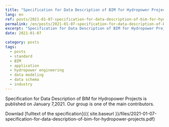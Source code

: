 ```yaml
---
title: "Specification for Data Description of BIM for Hydropower Projects is Published"
lang: en
ref: posts/2021-01-07-specification-for-data-description-of-bim-for-hydropower-projects-issued
permalink: /en/posts/2021-01-07-specification-for-data-description-of-bim-for-hydropower-projects-issued
excerpt: "Specification for Data Description of BIM for Hydropower Projects is Published, our group is one of the main contributors"
date: 2021-01-07

category: posts
tags:
  - posts
  - standard
  - BIM
  - application
  - hydropower engineering
  - data modeling
  - data schema
  - industry
---
```



Specification for Data Description of BIM for Hydropower Projects is published on January 7,2021. Our group is one of the main contributors.

Downlad [fulltext of the specification]({{ site.baseurl }}/files/2021-01-07-specification-for-data-description-of-bim-for-hydropower-projects.pdf)
